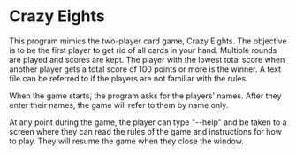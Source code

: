 # Crazy Eights
This program mimics the two-player card game, Crazy Eights. The objective is to be the first player to get rid of all cards in your hand. Multiple rounds are played and scores are kept. The player with the lowest total score when another player gets a total score of 100 points or more is the winner. A text file can be referred to if the players are not familiar with the rules.

When the game starts, the program asks for the players' names. After they enter their names, the game will refer to them by name only.

At any point during the game, the player can type "--help" and be taken to a screen where they can read the rules of the game and instructions for how to play. They will resume the game when they close the window.
